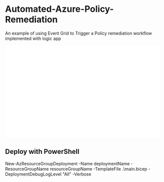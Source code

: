 # Automated-Azure-Policy-Remediation

An example of using Event Grid to Trigger a Policy remediation workflow implemented with logic app

<div align="center">
  <img src="https://github.com/ptsouk/Automated-Azure-Policy-Remediation/blob/main/readmeFiles/Automated-Azure-Policy-Remediation.gif?raw=true" width="600" height="300"/>
</div>

## Deploy with PowerShell

New-AzResourceGroupDeployment -Name deploymentName -ResourceGroupName resourceGroupName -TemplateFile .\main.bicep -DeploymentDebugLogLevel "All" -Verbose
